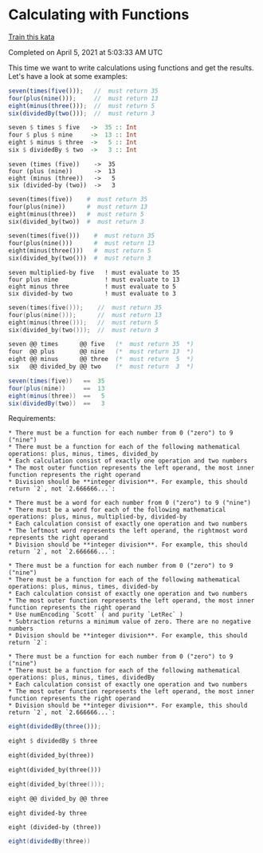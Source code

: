 # Calculating with Functions

[Train this kata](https://www.codewars.com/kata/525f3eda17c7cd9f9e000b39)

Completed on April 5, 2021 at 5:03:33 AM UTC

This time we want to write calculations using functions and get the results. Let's have a look at some examples:

```javascript
seven(times(five()));   //  must return 35
four(plus(nine()));     //  must return 13
eight(minus(three()));  //  must return 5
six(dividedBy(two()));  //  must return 3
```
```haskell
seven $ times $ five   ->  35 :: Int
four $ plus $ nine     ->  13 :: Int
eight $ minus $ three  ->   5 :: Int
six $ dividedBy $ two  ->   3 :: Int
```
```lambdacalc
seven (times (five))    ->  35
four (plus (nine))      ->  13
eight (minus (three))   ->   5
six (divided-by (two))  ->   3
```
```ruby
seven(times(five))    #  must return 35
four(plus(nine))      #  must return 13
eight(minus(three))   #  must return 5
six(divided_by(two))  #  must return 3
```
```python
seven(times(five()))    #  must return 35
four(plus(nine()))      #  must return 13
eight(minus(three()))   #  must return 5
six(divided_by(two()))  #  must return 3
```
```factor
seven multiplied-by five   ! must evaluate to 35
four plus nine             ! must evaluate to 13
eight minus three          ! must evaluate to 5
six divided-by two         ! must evaluate to 3
```
```cpp
seven(times(five()));    //  must return 35
four(plus(nine()));      //  must return 13
eight(minus(three()));   //  must return 5
six(divided_by(two()));  //  must return 3
```
```ocaml
seven @@ times      @@ five   (*  must return 35  *)
four  @@ plus       @@ nine   (*  must return 13  *)
eight @@ minus      @@ three  (*  must return  5  *)
six   @@ divided_by @@ two    (*  must return  3  *)
```
```scala
seven(times(five))   ==  35
four(plus(nine))     ==  13
eight(minus(three))  ==   5
six(dividedBy(two))  ==   3
```

Requirements:
~~~if:ruby,python,cpp,ocaml,
* There must be a function for each number from 0 ("zero") to 9 ("nine")
* There must be a function for each of the following mathematical operations: plus, minus, times, divided_by
* Each calculation consist of exactly one operation and two numbers
* The most outer function represents the left operand, the most inner function represents the right operand
* Division should be **integer division**. For example, this should return `2`, not `2.666666...`:
~~~
~~~if:factor,
* There must be a word for each number from 0 ("zero") to 9 ("nine")
* There must be a word for each of the following mathematical operations: plus, minus, multiplied-by, divided-by
* Each calculation consist of exactly one operation and two numbers
* The leftmost word represents the left operand, the rightmost word represents the right operand
* Division should be **integer division**. For example, this should return `2`, not `2.666666...`:
~~~
~~~if:lambdacalc,
* There must be a function for each number from 0 ("zero") to 9 ("nine")
* There must be a function for each of the following mathematical operations: plus, minus, times, divided-by
* Each calculation consist of exactly one operation and two numbers
* The most outer function represents the left operand, the most inner function represents the right operand
* Use numEncoding `Scott` ( and purity `LetRec` )
* Subtraction returns a minimum value of zero. There are no negative numbers
* Division should be **integer division**. For example, this should return `2`:
~~~
~~~if-not:ruby,python,cpp,ocaml,factor,lambdacalc,
* There must be a function for each number from 0 ("zero") to 9 ("nine")
* There must be a function for each of the following mathematical operations: plus, minus, times, dividedBy
* Each calculation consist of exactly one operation and two numbers
* The most outer function represents the left operand, the most inner function represents the right operand
* Division should be **integer division**. For example, this should return `2`, not `2.666666...`:
~~~

```javascript
eight(dividedBy(three()));
```
```haskell
eight $ dividedBy $ three
```
```ruby
eight(divided_by(three))
```
```python
eight(divided_by(three()))
```
```cpp
eight(divided_by(three()));
```
```ocaml
eight @@ divided_by @@ three
```
```factor
eight divided-by three
```
```lambdacalc
eight (divided-by (three))
```
```scala
eight(dividedBy(three))
```